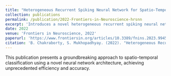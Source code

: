 ```yaml
---
title: "Heterogeneous Recurrent Spiking Neural Network for Spatio-Temporal Classification"
collection: publications
permalink: /publication/2022-Frontiers-in-Neuroscience-hrsnn
excerpt: 'Introduces a novel heterogeneous recurrent spiking neural network (HRSNN) using unsupervised learning for video activity recognition, achieving high accuracy with less computational resources and training data, outperforming current homogeneous models.'
date: 2022
venue: 'Frontiers in Neuroscience, 2022'
paperurl: 'https://www.frontiersin.org/articles/10.3389/fnins.2023.994517/full'
citation: 'B. Chakraborty, S. Mukhopadhyay. (2022). "Heterogeneous Recurrent Spiking Neural Network for Spatio-Temporal Classification." <i>Frontiers in Neuroscience, 2022</i>.'
---
```


This publication presents a groundbreaking approach to spatio-temporal classification using a novel neural network architecture, achieving unprecedented efficiency and accuracy.
